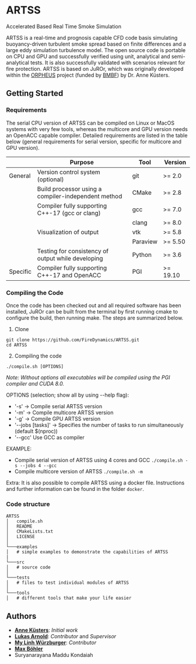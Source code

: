 # ARTSS
Accelerated Based Real Time Smoke Simulation

ARTSS is a real-time and prognosis capable CFD code basis simulating buoyancy-driven turbulent smoke spread
based on finite differences and a large eddy simulation turbulence model. The open source code is portable on CPU and GPU and successfully verified using unit, analytical and
semi-analytical tests. It is also successfully validated with scenarios relevant for fire protection.
ARTSS is based on JuROr, which was originally developed within the [ORPHEUS](http://www.orpheus-projekt.de) project
(funded by [BMBF](https://www.bmbf.de/)) by Dr. Anne Küsters.

## Getting Started

### Requirements
The serial CPU version of ARTSS can be compiled on Linux or MacOS systems with very few tools,
whereas the multicore and GPU version needs an OpenACC capable compiler.
Detailed requirements are listed in the table below (general requirements for serial version, specific for multicore and GPU version).

|          | Purpose                                             | Tool     | Version       |
|--------- | --------------------------------------------------- | -------- | --------------|
| General  | Version control system (optional)                   | git      |   >= 2.0      |
|          | Build processor using a compiler-independent method | CMake    |   >= 2.8      |
|          | Compiler fully supporting C++-17 (gcc or clang)     | gcc      |   >= 7.0      |
|          |                                                     | clang    |   >= 8.0      |
|          | Visualization of output                             | vtk      |   >= 5.8      |
|          |                                                     | Paraview |   >= 5.50     |
|          | Testing for consistency of output while developing  | Python   |   >= 3.6      |
| Specific | Compiler fully supporting C++-17 and OpenACC        | PGI      |   >= 19.10    |

### Compiling the Code
Once the code has been checked out and all required software has been installed, JuROr
can be built from the terminal by first running cmake to configure the build, then
running make. The steps are summarized below.  

1. Clone
```
git clone https://github.com/FireDynamics/ARTSS.git
cd ARTSS
```
2. Compiling the code

```
./compile.sh [OPTIONS]
```
*Note: Without options all executables will be compiled using the PGI compiler and CUDA 8.0.*

OPTIONS (selection; show all by using --help flag):
- '-s' -> Compile serial ARTSS version
- '-m' -> Compile multicore ARTSS version
- '-g' -> Compile GPU ARTSS version
- '--jobs [tasks]' -> Specifies  the  number of tasks to run simultaneously (default $(nproc))
- '--gcc' Use GCC as compiler

EXAMPLE:
- Compile serial version of ARTSS using 4 cores and GCC
`./compile.sh -s --jobs 4 --gcc`
- Compile multicore version of ARTSS
`./compile.sh -m`

Extra:
It is also possible to compile ARTSS using a docker file. Instructions and further information can be found in the folder `docker`.


### Code structure
```
ARTSS
│   compile.sh
│   README
│   CMakeLists.txt
│   LICENSE   
│
└───examples
│   # simple examples to demonstrate the capabilities of ARTSS
|
└───src
│   # source code
│
└───tests
│   # files to test individual modules of ARTSS
│  
└───tools
│   # different tools that make your life easier
```

## Authors
* [**Anne Küsters**](https://www.fz-juelich.de/SharedDocs/Personen/IAS/JSC/EN/staff/kuesters_a.html?nn=361682): *Initial work*
* [**Lukas Arnold**](https://www.fz-juelich.de/ias/ias-7/EN/AboutUs/Staff/Current/Arnold_Lukas/main.html): *Contributor* and *Supervisor*
* [**My Linh Würzburger**](https://www.fz-juelich.de/ias/ias-7/EN/AboutUs/Staff/Current/Wuerzburger_My_Linh/main.html?nn=2302136): *Contributor*
* [**Max Böhler**](https://www.fz-juelich.de/ias/ias-7/EN/AboutUs/Staff/Current/Boehler_Max/_node.html)
* Suryanarayana Maddu Kondaiah
